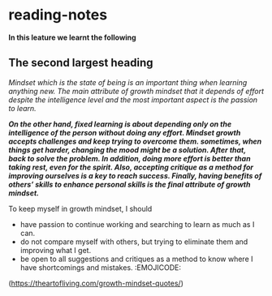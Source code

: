 # reading-notes
**In this leature we learnt the following** 

## The second largest heading

*Mindset which is the state of being is an important thing when learning anything new. The main attribute of growth mindset that it depends of effort despite the intelligence level and the most important aspect is the passion to learn.*

***On the other hand, fixed learning is about depending only on the intelligence of the person without doing any effort. Mindset growth accepts challenges and keep trying to overcome them. sometimes, when things get harder, changing the mood might be a solution. After that, back to solve the problem. In addition, doing more effort is better than taking rest, even for the spirit.  Also, accepting critique as a method for improving ourselves is a key to reach success. Finally, having benefits of others’ skills to enhance personal skills is the final attribute of growth mindset.***

To keep myself in growth mindset, I should  
- have passion to continue working and searching to learn as much as I can.
- do not compare myself with others, but trying to eliminate them and improving what I get. 
- be open to all suggestions and critiques as a method to know where I have shortcomings and mistakes. :EMOJICODE:




(https://theartofliving.com/growth-mindset-quotes/)





